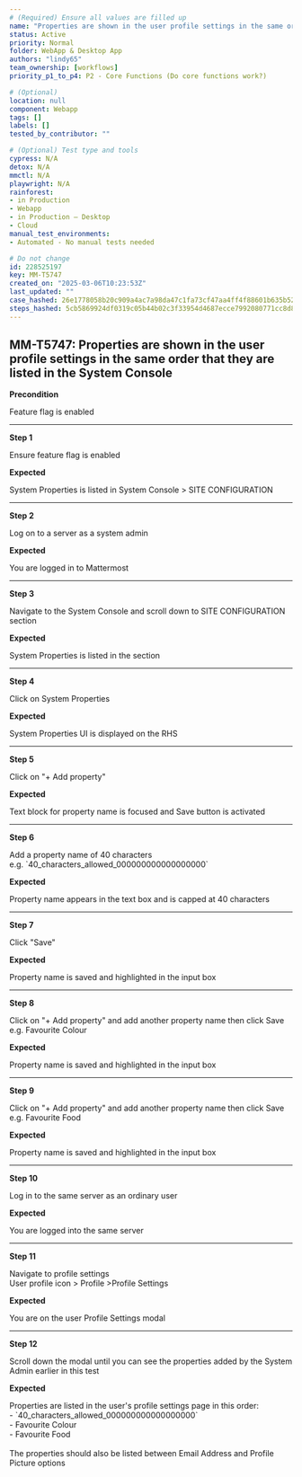 ```yaml
---
# (Required) Ensure all values are filled up
name: "Properties are shown in the user profile settings in the same order that they are listed in the System Console"
status: Active
priority: Normal
folder: WebApp & Desktop App
authors: "lindy65"
team_ownership: [workflows]
priority_p1_to_p4: P2 - Core Functions (Do core functions work?)

# (Optional)
location: null
component: Webapp
tags: []
labels: []
tested_by_contributor: ""

# (Optional) Test type and tools
cypress: N/A
detox: N/A
mmctl: N/A
playwright: N/A
rainforest:
- in Production
- Webapp
- in Production — Desktop
- Cloud
manual_test_environments:
- Automated - No manual tests needed

# Do not change
id: 228525197
key: MM-T5747
created_on: "2025-03-06T10:23:53Z"
last_updated: ""
case_hashed: 26e1778058b20c909a4ac7a98da47c1fa73cf47aa4ff4f88601b635b526975b689808323f8396139e3851b68b7208441
steps_hashed: 5cb5869924df0319c05b44b02c3f33954d4687ecce7992080771cc8d8b70cd212701305477a49ebc6f91cc040d25c8a5
---
```


<!-- (Auto-generated) Based on frontmatter's "key" and "name" -->

## MM-T5747: Properties are shown in the user profile settings in the same order that they are listed in the System Console

**Precondition**

Feature flag is enabled

---

**Step 1**

Ensure feature flag is enabled

**Expected**

System Properties is listed in System Console > SITE CONFIGURATION

---

**Step 2**

Log on to a server as a system admin

**Expected**

You are logged in to Mattermost

---

**Step 3**

Navigate to the System Console and scroll down to SITE CONFIGURATION section

**Expected**

System Properties is listed in the section

---

**Step 4**

Click on System Properties

**Expected**

System Properties UI is displayed on the RHS

---

**Step 5**

Click on "+ Add property"

**Expected**

Text block for property name is focused and Save button is activated

---

**Step 6**

Add a property name of 40 characters\
e.g. \`40\_characters\_allowed\_000000000000000000\`

**Expected**

​Property name appears in the text box and is capped at 40 characters

---

**Step 7**

Click "Save"

**Expected**

Property name is saved and highlighted in the input box

---

**Step 8**

Click on "+ Add property" and add another property name then click Save\
e.g. Favourite Colour

**Expected**

Property name is saved and highlighted in the input box

---

**Step 9**

Click on "+ Add property" and add another property name then click Save\
e.g. Favourite Food

**Expected**

Property name is saved and highlighted in the input box

---

**Step 10**

Log in to the same server as an ordinary user

**Expected**

You are logged into the same server

---

**Step 11**

Navigate to profile settings\
User profile icon > Profile >Profile Settings

**Expected**

You are on the user Profile Settings modal

---

**Step 12**

​Scroll down the modal until you can see the properties added by the System Admin earlier in this test

**Expected**

Properties are listed in the user's profile settings page in this order:\
\- \`40\_characters\_allowed\_000000000000000000\`\
\- Favourite Colour\
\- Favourite Food\
\
The properties should also be listed between Email Address and Profile Picture options
